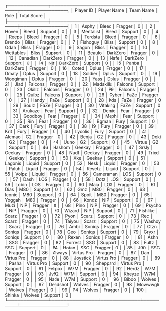 ┌─────────────┬───────────────┬─────────────┬─────────┬───────────────┐
│   Player ID │ Player Name   │ Team Name   │ Role    │   Total Score │
├─────────────┼───────────────┼─────────────┼─────────┼───────────────┤
│           1 │ Asphy         │ Bleed       │ Fragger │             0 │
│           2 │ Hoven         │ Bleed       │ Support │             0 │
│           3 │ Mentalist     │ Bleed       │ Support │             0 │
│           4 │ Reeps         │ Bleed       │ Fragger │             0 │
│           5 │ Terdsta       │ Bleed       │ Fragger │             0 │
│           6 │ Brendo        │ Bliss       │ Fragger │             0 │
│           7 │ Fishoguy      │ Bliss       │ Support │             0 │
│           8 │ Odah          │ Bliss       │ Fragger │             0 │
│           9 │ Sagon         │ Bliss       │ Fragger │             0 │
│          10 │ Wettables     │ Bliss       │ Support │             0 │
│          11 │ Beaulo        │ DarkZero    │ Fragger │             0 │
│          12 │ Canadian      │ DarkZero    │ Fragger │             0 │
│          13 │ Nafe          │ DarkZero    │ Support │             0 │
│          14 │ Njr           │ DarkZero    │ Support │             0 │
│          15 │ Panba         │ DarkZero    │ Fragger │             0 │
│          16 │ Coted         │ Dplus       │ Fragger │             0 │
│          17 │ Dmaly         │ Dplus       │ Support │             0 │
│          18 │ Soldier       │ Dplus       │ Support │             0 │
│          19 │ Woogiman      │ Dplus       │ Fragger │             0 │
│          20 │ Yass          │ Dplus       │ Fragger │             0 │
│          21 │ Jlad          │ Falcons     │ Fragger │             0 │
│          22 │ Madskills     │ Falcons     │ Support │             0 │
│          23 │ Okillz        │ Falcons     │ Fragger │             0 │
│          24 │ P9            │ Falcons     │ Fragger │             0 │
│          25 │ Quibz         │ Falcons     │ Support │             0 │
│          26 │ Cyber         │ FaZe        │ Fragger │             0 │
│          27 │ Handy         │ FaZe        │ Support │             0 │
│          28 │ Kds           │ FaZe        │ Fragger │             0 │
│          29 │ Soulz         │ FaZe        │ Fragger │             0 │
│          30 │ Vitaking      │ FaZe        │ Support │             0 │
│          31 │ Arukaze       │ Fear        │ Support │             0 │
│          32 │ Demic         │ Fear        │ Fragger │             0 │
│          33 │ Goodboy       │ Fear        │ Fragger │             0 │
│          34 │ Mephi         │ Fear        │ Support │             0 │
│          35 │ Rin           │ Fear        │ Fragger │             0 │
│          36 │ Bgman         │ Fury        │ Support │             0 │
│          37 │ Dark          │ Fury        │ Fragger │             0 │
│          38 │ I9            │ Fury        │ Fragger │             0 │
│          39 │ Krit          │ Fury        │ Fragger │             0 │
│          40 │ Lycolis       │ Fury        │ Support │             0 │
│          41 │ Alemao        │ G2          │ Fragger │             0 │
│          42 │ Benja         │ G2          │ Fragger │             0 │
│          43 │ Doki          │ G2          │ Fragger │             0 │
│          44 │ Uuno          │ G2          │ Support │             0 │
│          45 │ Virtue        │ G2          │ Support │             0 │
│          46 │ Hashom        │ Geekay      │ Fragger │             0 │
│          47 │ Srsly         │ Geekay      │ Fragger │             0 │
│          48 │ Nudl          │ Geekay      │ Fragger │             0 │
│          49 │ Trixd         │ Geekay      │ Support │             0 │
│          50 │ Xke           │ Geekay      │ Support │             0 │
│          51 │ Lagonis       │ Liquid      │ Support │             0 │
│          52 │ Nesk          │ Liquid      │ Fragger │             0 │
│          53 │ Paluh         │ Liquid      │ Fragger │             0 │
│          54 │ Resetz        │ Liquid      │ Support │             0 │
│          55 │ Volpz         │ Liquid      │ Fragger │             0 │
│          56 │ Cameraman     │ LOS         │ Support │             0 │
│          57 │ Dash          │ LOS         │ Fragger │             0 │
│          58 │ Dotz          │ LOS         │ Support │             0 │
│          59 │ Lobin         │ LOS         │ Fragger │             0 │
│          60 │ Maia          │ LOS         │ Fragger │             0 │
│          61 │ Dias          │ M80         │ Support │             0 │
│          62 │ Gmz           │ M80         │ Fragger │             0 │
│          63 │ Iconic        │ M80         │ Support │             0 │
│          64 │ Spoit         │ M80         │ Fragger │             0 │
│          65 │ Yoggah        │ M80         │ Fragger │             0 │
│          66 │ Kondz         │ NiP         │ Support │             0 │
│          67 │ Muzi          │ NiP         │ Fragger │             0 │
│          68 │ Pino          │ NiP         │ Fragger │             0 │
│          69 │ Psycho        │ NiP         │ Fragger │             0 │
│          70 │ Wizard        │ NiP         │ Support │             0 │
│          71 │ Fishlike      │ Scarz       │ Fragger │             0 │
│          72 │ Pyon          │ Scarz       │ Support │             0 │
│          73 │ Rec           │ Scarz       │ Fragger │             0 │
│          74 │ Taiyou        │ Scarz       │ Support │             0 │
│          75 │ Washoy        │ Scarz       │ Fragger │             0 │
│          76 │ Ambi          │ Soniqs      │ Fragger │             0 │
│          77 │ Ctzn          │ Soniqs      │ Fragger │             0 │
│          78 │ Geo           │ Soniqs      │ Support │             0 │
│          79 │ Gryxr         │ Soniqs      │ Support │             0 │
│          80 │ Rexen         │ Soniqs      │ Fragger │             0 │
│          81 │ Ashn          │ SSG         │ Fragger │             0 │
│          82 │ Forrest       │ SSG         │ Support │             0 │
│          83 │ Fultz         │ SSG         │ Support │             0 │
│          84 │ Hotan         │ SSG         │ Fragger │             0 │
│          85 │ J90           │ SSG         │ Fragger │             0 │
│          86 │ Always        │ Virtus Pro  │ Fragger │             0 │
│          87 │ Dan           │ Virtus Pro  │ Fragger │             0 │
│          88 │ Joystick      │ Virtus Pro  │ Fragger │             0 │
│          89 │ Pasha         │ Virtus Pro  │ Support │             0 │
│          90 │ Sheppard      │ Virtus Pro  │ Support │             0 │
│          91 │ Felipox       │ W7M         │ Fragger │             0 │
│          92 │ Herdz         │ W7M         │ Fragger │             0 │
│          93 │ Jv92          │ W7M         │ Support │             0 │
│          94 │ Kheyze        │ W7M         │ Fragger │             0 │
│          95 │ Nade          │ W7M         │ Support │             0 │
│          96 │ Biboo         │ Wolves      │ Support │             0 │
│          97 │ Deadshot      │ Wolves      │ Fragger │             0 │
│          98 │ Mowwwgli      │ Wolves      │ Fragger │             0 │
│          99 │ P4            │ Wolves      │ Fragger │             0 │
│         100 │ Shinka        │ Wolves      │ Support │             0 │
└─────────────┴───────────────┴─────────────┴─────────┴───────────────┘